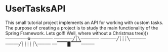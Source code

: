 # UserTasksAPI
This small tutorial project implements an API for working with custom tasks.
The purpose of creating a project is to study the main functionality of the Spring Framework.
Lets go!!! 
Well, where without a Christmas tree)))
┈┈┈┈┈┈┈┈☆┈┈┈┈┈┈┈┈ 
┈┈┈┈┈┈┈╱┊╲┈┈┈┈┈┈┈ 
┈┈┈┈┈┈╱┊┊┊╲┈┈┈┈┈┈ 
┈┈┈┈┈╱┊┊┊┊┊╲┈┈┈┈┈ 
┈┈▔▔▔▉▔▔▔┈┈┈┈┈ 
